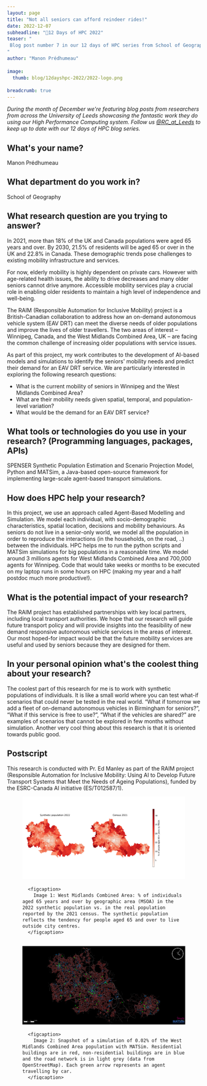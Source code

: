 ```yaml
---
layout: page
title: "Not all seniors can afford reindeer rides!"
date: 2022-12-07
subheadline: "🎄12 Days of HPC 2022"
teaser: "
 Blog post number 7 in our 12 days of HPC series from School of Geography!
"
author: "Manon Prédhumeau"

image:
  thumb: blog/12dayshpc-2022/2022-logo.png

breadcrumb: true
---
```


_During the month of December we're featuring blog posts from researchers from across the University of Leeds showcasing the fantastic work they do using our High Performance Computing system. Follow us [@RC_at_Leeds](https://twitter.com/RC_at_leeds) to keep up to date with our 12 days of HPC blog series._

## What's your name?

Manon Prédhumeau

## What department do you work in?

School of Geography

## What research question are you trying to answer?

In 2021, more than 18% of the UK and Canada populations were aged 65 years and over. By 2030, 21.5% of residents will be aged 65 or over in the UK and 22.8% in Canada.
These demographic trends pose challenges to existing mobility infrastructure and services.

For now, elderly mobility is highly dependent on private cars. However with age-related health issues, the ability to drive decreases and many older seniors cannot drive anymore. Accessible mobility services play a crucial role in enabling older residents to maintain a high level of independence and well-being.

The RAIM (Responsible Automation for Inclusive Mobility) project is a British-Canadian collaboration to address how an on-demand autonomous vehicle system (EAV DRT) can meet the diverse needs of older populations and improve the lives of older travellers. The two areas of interest – Winnipeg, Canada, and the West Midlands Combined Area, UK – are facing the common challenge of increasing older populations with service issues.

As part of this project, my work contributes to the development of AI-based models and simulations to identify the seniors' mobility needs and predict their demand for an EAV DRT service. We are particularly interested in exploring the following research questions:
- What is the current mobility of seniors in Winnipeg and the West Midlands Combined Area?
- What are their mobility needs given spatial, temporal, and population-level variation?
- What would be the demand for an EAV DRT service?

## What tools or technologies do you use in your research? (Programming languages, packages, APIs)

SPENSER Synthetic Population Estimation and Scenario Projection Model, Python and MATSim, a Java-based open-source framework for implementing large-scale agent-based transport simulations.

## How does HPC help your research?

In this project, we use an approach called Agent-Based Modelling and Simulation. We model each individual, with socio-demographic characteristics, spatial location, decisions and mobility behaviours. As seniors do not live in a senior-only world, we model all the population in order to reproduce the interactions (in the households, on the road, ..) between the individuals.
HPC helps me to run the python scripts and MATSim simulations for big populations in a reasonable time. We model around 3 millions agents for West Midlands Combined Area and 700,000 agents for Winnipeg. Code that would take weeks or months to be executed on my laptop runs in some hours on HPC (making my year and a half postdoc much more productive!).

## What is the potential impact of your research?

The RAIM project has established partnerships with key local partners, including local transport authorities. We hope that our research will guide future transport policy and will provide insights into the feasibility of new demand responsive autonomous vehicle services in the areas of interest.
Our most hoped-for impact would be that the future mobility services are useful and used by seniors because they are designed for them.

## In your personal opinion what's the coolest thing about your research?

The coolest part of this research for me is to work with synthetic populations of individuals. It is like a small world where you can test what-if scenarios that could never be tested in the real world. “What if tomorrow we add a fleet of on-demand autonomous vehicles in Birmingham for seniors?”, “What if this service is free to use?”, “What if the vehicles are shared?” are examples of scenarios that cannot be explored in few months without simulation. Another very cool thing about this research is that it is oriented towards public good.





## Postscript

This research is conducted with Pr. Ed Manley as part of the RAIM project (Responsible Automation for Inclusive Mobility: Using AI to Develop Future Transport Systems that Meet the Needs of Ageing Populations), funded by the ESRC-Canada AI initiative (ES/T012587/1).




  


<figure>
<div class='column' style='display:grid; gap: 2%;'>


  <div class='row'>
    <img src="/images/blog/12dayshpc-2022/%25_65+_by_msoa_Manon_Predhumeau.png"
    alt="" />
    
      
      <figcaption>
        Image 1: West Midlands Combined Area: % of individuals aged 65 years and over by geographic area (MSOA) in the 2022 synthetic population vs. in the real population reported by the 2021 census. The synthetic population reflects the tendency for people aged 65 and over to live outside city centres.
      </figcaption>    
    
  </div>


  <div class='row'>
    <img src="/images/blog/12dayshpc-2022/wm_simulation_1pct_Manon_Predhumeau.png"
    alt="" />
    
      
      <figcaption>
        Image 2: Snapshot of a simulation of 0.02% of the West Midlands Combined Area population with MATSim. Residential buildings are in red, non-residential buildings are in blue and the road network is in light grey (data from OpenStreetMap). Each green arrow represents an agent travelling by car. 
      </figcaption>    
    
  </div>

</div>

</figure>

